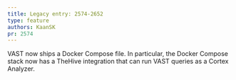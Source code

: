 ```yaml
---
title: Legacy entry: 2574-2652
type: feature
authors: KaanSK
pr: 2574
---
```


VAST now ships a Docker Compose file. In particular, the Docker Compose stack
now has a TheHive integration that can run VAST queries as a Cortex Analyzer.
